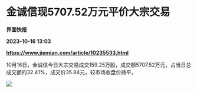 # 金诚信现5707.52万元平价大宗交易
**界面快报**

**2023-10-16 13:03**

**https://www.jiemian.com/article/10235533.html**

10月16日，金诚信今日大宗交易成交159.25万股，成交额5707.52万元，占当日总成交额的32.41%，成交价35.84元，较市场收盘价持平。

![](https://img2.jiemian.com/101/original/20231016/169746138835997900_a700xH.png)
